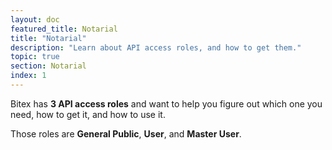 ```yaml
---
layout: doc
featured_title: Notarial
title: "Notarial"
description: "Learn about API access roles, and how to get them."
topic: true
section: Notarial
index: 1
---
```


Bitex has **3 API access roles** and want to help you figure out which one you need,
how to get it, and how to use it.

Those roles are **General Public**,
**User**, and **Master User**.
